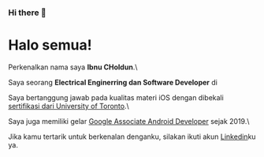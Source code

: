 ### Hi there 👋
# Halo semua! 

Perkenalkan nama saya **Ibnu CHoldun**.\

Saya seorang **Electrical Enginerring dan Software Developer** di

Saya bertanggung jawab pada kualitas materi iOS dengan dibekali [sertifikasi dari University of Toronto](https://www.coursera.org/account/accomplishments/specialization/CLKJD8XBXJ3M).\

Saya juga memiliki gelar [Google Associate Android Developer](https://www.credential.net/h5deoi5h) sejak 2019.\

Jika kamu tertarik untuk berkenalan denganku, silakan ikuti akun [Linkedin](https://www.linkedin.com/in/ibnu-choldun/)ku ya.

